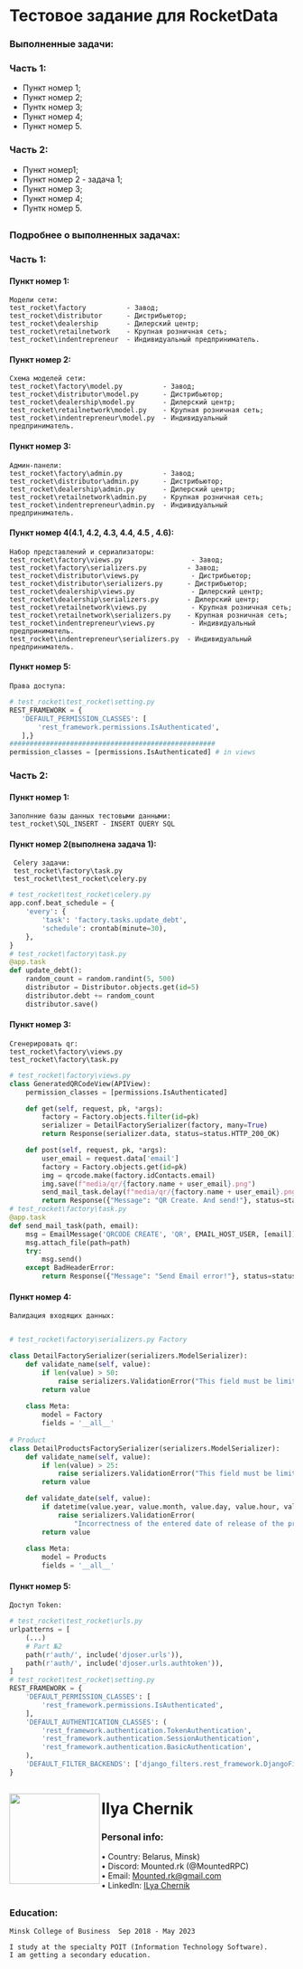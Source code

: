 # Тестовое задание для RocketData

### Выполненные задачи:
### Часть 1:                             
* Пункт номер 1;
* Пункт номер 2;
* Пунтк номер 3;
* Пункт номер 4;
* Пункт номер 5.
### Часть 2:
* Пункт номер1;
* Пункт номер 2 - задача 1;
* Пункт номер 3;
* Пункт номер 4;
* Пунтк номер 5.

##

### Подробнее о выполненных задачах:
### Часть 1:
#### Пункт номер 1:
    Модели сети:
    test_rocket\factory          - Завод;
    test_rocket\distributor      - Дистрибьютор;
    test_rocket\dealership       - Дилерский центр;
    test_rocket\retailnetwork    - Крупная розничная сеть;
    test_rocket\indentrepreneur  - Индивидуальный предприниматель.
#### Пункт номер 2:
    Схема моделей cети:
    test_rocket\factory\model.py          - Завод;
    test_rocket\distributor\model.py      - Дистрибьютор;
    test_rocket\dealership\model.py       - Дилерский центр;
    test_rocket\retailnetwork\model.py    - Крупная розничная сеть;
    test_rocket\indentrepreneur\model.py  - Индивидуальный предприниматель.
 #### Пункт номер 3:
    Админ-панели:
    test_rocket\factory\admin.py          - Завод;
    test_rocket\distributor\admin.py      - Дистрибьютор;
    test_rocket\dealership\admin.py       - Дилерский центр;
    test_rocket\retailnetwork\admin.py    - Крупная розничная сеть;
    test_rocket\indentrepreneur\admin.py  - Индивидуальный предприниматель.
 #### Пункт номер 4(4.1, 4.2, 4.3, 4.4, 4.5 , 4.6):
    Набор представлений и сериализаторы:
    test_rocket\factory\views.py                 - Завод;
    test_rocket\factory\serializers.py          - Завод;
    test_rocket\distributor\views.py             - Дистрибьютор;
    test_rocket\distributor\serializers.py      - Дистрибьютор;
    test_rocket\dealership\views.py              - Дилерский центр;
    test_rocket\dealership\serializers.py       - Дилерский центр;
    test_rocket\retailnetwork\views.py           - Крупная розничная сеть;
    test_rocket\retailnetwork\serializers.py    - Крупная розничная сеть;
    test_rocket\indentrepreneur\views.py         - Индивидуальный предприниматель.
    test_rocket\indentrepreneur\serializers.py  - Индивидуальный предприниматель.
 #### Пункт номер 5:
    Права доступа:
 ```python
 # test_rocket\test_rocket\setting.py
 REST_FRAMEWORK = {
    'DEFAULT_PERMISSION_CLASSES': [
        'rest_framework.permissions.IsAuthenticated',
    ],}
 ###################################################
 permission_classes = [permissions.IsAuthenticated] # in views
 ```
 ### Часть 2:
 #### Пункт номер 1:
    Заполнние базы данных тестовыми данными:
    test_rocket\SQL_INSERT - INSERT QUERY SQL
  #### Пункт номер 2(выполнена задача 1):  
     Сelery задачи:
     test_rocket\factory\task.py
     test_rocket\test_rocket\celery.py
```python
# test_rocket\test_rocket\celery.py
app.conf.beat_schedule = {
    'every': {
        'task': 'factory.tasks.update_debt',
        'schedule': crontab(minute=30), 
    },
}
# test_rocket\factory\task.py
@app.task
def update_debt():
    random_count = random.randint(5, 500)
    distributor = Distributor.objects.get(id=5)
    distributor.debt += random_count
    distributor.save()
```
#### Пункт номер 3:
    Сгенерировать qr:
    test_rocket\factory\views.py
    test_rocket\factory\task.py
    
```python
# test_rocket\factory\views.py
class GeneratedQRCodeView(APIView):
    permission_classes = [permissions.IsAuthenticated]

    def get(self, request, pk, *args):
        factory = Factory.objects.filter(id=pk)
        serializer = DetailFactorySerializer(factory, many=True)
        return Response(serializer.data, status=status.HTTP_200_OK)

    def post(self, request, pk, *args):
        user_email = request.data['email']
        factory = Factory.objects.get(id=pk)
        img = qrcode.make(factory.idContacts.email)
        img.save(f"media/qr/{factory.name + user_email}.png")
        send_mail_task.delay(f"media/qr/{factory.name + user_email}.png", user_email)
        return Response({"Message": "QR Create. And send!"}, status=status.HTTP_200_OK)
# test_rocket\factory\task.py
@app.task
def send_mail_task(path, email):
    msg = EmailMessage('QRCODE CREATE', 'QR', EMAIL_HOST_USER, [email])
    msg.attach_file(path=path)
    try:
        msg.send()
    except BadHeaderError:
        return Response({"Message": "Send Email error!"}, status=status.HTTP_400_BAD_REQUEST)
```
#### Пункт номер 4:
    Валидация входящих данных:
    
```python    

# test_rocket\factory\serializers.py Factory

class DetailFactorySerializer(serializers.ModelSerializer):
    def validate_name(self, value):
        if len(value) > 50:
            raise serializers.ValidationError("This field must be limited to 50 characters.")
        return value
       
    class Meta:
        model = Factory
        fields = '__all__'
        
# Product      
class DetailProductsFactorySerializer(serializers.ModelSerializer):
    def validate_name(self, value):
        if len(value) > 25:
            raise serializers.ValidationError("This field must be limited to 25 characters.")
        return value

    def validate_date(self, value):
        if datetime(value.year, value.month, value.day, value.hour, value.minute, value.second) > datetime.now():
            raise serializers.ValidationError(
                "Incorrectness of the entered date of release of the product on the market.")
        return value
        
    class Meta:
        model = Products
        fields = '__all__'
```
#### Пункт номер 5:    
    Доступ Token:
```python 
# test_rocket\test_rocket\urls.py
urlpatterns = [
    (...)
    # Part №2
    path(r'auth/', include('djoser.urls')),
    path(r'auth/', include('djoser.urls.authtoken')),
]
# test_rocket\test_rocket\setting.py
REST_FRAMEWORK = {
    'DEFAULT_PERMISSION_CLASSES': [
        'rest_framework.permissions.IsAuthenticated',
    ],
    'DEFAULT_AUTHENTICATION_CLASSES': (
        'rest_framework.authentication.TokenAuthentication',
        'rest_framework.authentication.SessionAuthentication',
        'rest_framework.authentication.BasicAuthentication',
    ),
    'DEFAULT_FILTER_BACKENDS': ['django_filters.rest_framework.DjangoFilterBackend'],
}
```  
    
##  
    
<img  src="https://user-images.githubusercontent.com/67423989/189544762-75f9cda9-b386-4f87-bb76-7c49d4423e7e.jpg" align="left" width="160">
  
# Ilya Chernik

### Personal info:
   • Country: Belarus, Minsk)<br/>
   • Discord: Mounted.rk (@MountedRPC)<br/>
   • Email: Mounted.rk@gmail.com<br/>
   • Linkedln:  [ILya Chernik](https://www.linkedin.com/in/ilya-chernik-390177222/)

##

### Education:
    Minsk College of Business  Sep 2018 - May 2023

    I study at the specialty POIT (Information Technology Software).
    I am getting a secondary education.

##
    
    
    
    
    
    
